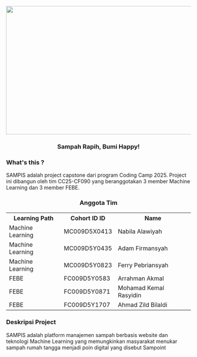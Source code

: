<div align="center">
  <img src="https://github.com/user-attachments/assets/fcc0a289-6853-49ab-8172-1125dbcdf0a6" width="800" height="350"><br>
  <h3>Sampah Rapih, Bumi Happy!</h3>
</div>



### What's this ?
SAMPIS adalah project capstone dari program Coding Camp 2025. Project ini dibangun oleh tim CC25-CF090 yang beranggotakan 3 member Machine Learning dan 3 member FEBE. 

<div align="center">
  <h3>Anggota Tim</h3>
  <table align="center">
    <tr>
      <th>Learning Path</th>
      <th>Cohort ID ID</th>
      <th>Name</th>
    </tr>
    <tr>
      <td>Machine Learning</td>
      <td>MC009D5X0413</td>
      <td>Nabila Alawiyah</td>
    </tr>
    <tr>
      <td>Machine Learning</td>
      <td>MC009D5Y0435</td>
      <td>Adam Firmansyah</td>
    </tr>
    <tr>
      <td>Machine Learning</td>
      <td>MC009D5Y0823</td>
      <td>Ferry Pebriansyah</td>
    </tr>
    <tr>
      <td>FEBE</td>
      <td>FC009D5Y0583</td>
      <td>Arrahman Akmal</td>
    </tr>
    <tr>
      <td>FEBE</td>
      <td>FC009D5Y0871</td>
      <td>Mohamad Kemal Rasyidin</td>
    </tr>
    <tr>
      <td>FEBE</td>
      <td>FC009D5Y1707</td>
      <td>Ahmad Zild Bilaldi</td>
    </tr>
  </table>
</div>

### Deskripsi Project
SAMPIS adalah platform manajemen sampah berbasis website dan teknologi Machine Learning yang memungkinkan masyarakat menukar sampah rumah tangga menjadi poin digital yang disebut Sampoint
